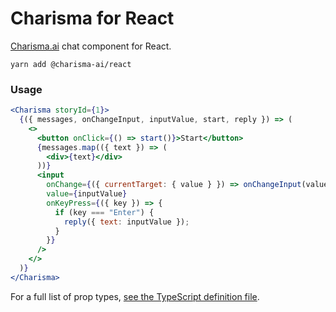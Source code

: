 # Charisma for React

[Charisma.ai](https://charisma.ai) chat component for React.

```
yarn add @charisma-ai/react
```

### Usage

```jsx
<Charisma storyId={1}>
  {({ messages, onChangeInput, inputValue, start, reply }) => (
    <>
      <button onClick={() => start()}>Start</button>
      {messages.map(({ text }) => (
        <div>{text}</div>
      ))}
      <input
        onChange={({ currentTarget: { value } }) => onChangeInput(value)}
        value={inputValue}
        onKeyPress={({ key }) => {
          if (key === "Enter") {
            reply({ text: inputValue });
          }
        }}
      />
    </>
  )}
</Charisma>
```

For a full list of prop types, [see the TypeScript definition file](dist/umd/Charisma.d.ts).
